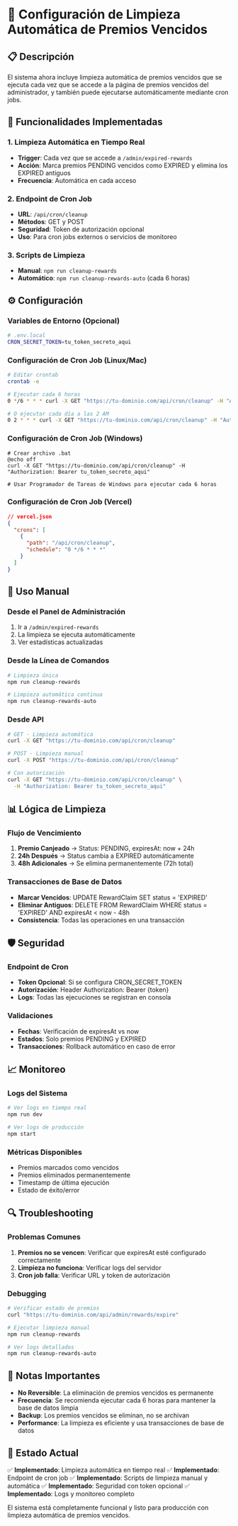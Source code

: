 # 🔄 Configuración de Limpieza Automática de Premios Vencidos

## 📋 Descripción

El sistema ahora incluye limpieza automática de premios vencidos que se ejecuta cada vez que se accede a la página de premios vencidos del administrador, y también puede ejecutarse automáticamente mediante cron jobs.

## 🚀 Funcionalidades Implementadas

### 1. Limpieza Automática en Tiempo Real
- **Trigger**: Cada vez que se accede a `/admin/expired-rewards`
- **Acción**: Marca premios PENDING vencidos como EXPIRED y elimina los EXPIRED antiguos
- **Frecuencia**: Automática en cada acceso

### 2. Endpoint de Cron Job
- **URL**: `/api/cron/cleanup`
- **Métodos**: GET y POST
- **Seguridad**: Token de autorización opcional
- **Uso**: Para cron jobs externos o servicios de monitoreo

### 3. Scripts de Limpieza
- **Manual**: `npm run cleanup-rewards`
- **Automático**: `npm run cleanup-rewards-auto` (cada 6 horas)

## ⚙️ Configuración

### Variables de Entorno (Opcional)
```bash
# .env.local
CRON_SECRET_TOKEN=tu_token_secreto_aqui
```

### Configuración de Cron Job (Linux/Mac)
```bash
# Editar crontab
crontab -e

# Ejecutar cada 6 horas
0 */6 * * * curl -X GET "https://tu-dominio.com/api/cron/cleanup" -H "Authorization: Bearer tu_token_secreto_aqui"

# O ejecutar cada día a las 2 AM
0 2 * * * curl -X GET "https://tu-dominio.com/api/cron/cleanup" -H "Authorization: Bearer tu_token_secreto_aqui"
```

### Configuración de Cron Job (Windows)
```batch
# Crear archivo .bat
@echo off
curl -X GET "https://tu-dominio.com/api/cron/cleanup" -H "Authorization: Bearer tu_token_secreto_aqui"

# Usar Programador de Tareas de Windows para ejecutar cada 6 horas
```

### Configuración de Cron Job (Vercel)
```json
// vercel.json
{
  "crons": [
    {
      "path": "/api/cron/cleanup",
      "schedule": "0 */6 * * *"
    }
  ]
}
```

## 🔧 Uso Manual

### Desde el Panel de Administración
1. Ir a `/admin/expired-rewards`
2. La limpieza se ejecuta automáticamente
3. Ver estadísticas actualizadas

### Desde la Línea de Comandos
```bash
# Limpieza única
npm run cleanup-rewards

# Limpieza automática continua
npm run cleanup-rewards-auto
```

### Desde API
```bash
# GET - Limpieza automática
curl -X GET "https://tu-dominio.com/api/cron/cleanup"

# POST - Limpieza manual
curl -X POST "https://tu-dominio.com/api/cron/cleanup"

# Con autorización
curl -X GET "https://tu-dominio.com/api/cron/cleanup" \
  -H "Authorization: Bearer tu_token_secreto_aqui"
```

## 📊 Lógica de Limpieza

### Flujo de Vencimiento
1. **Premio Canjeado** → Status: PENDING, expiresAt: now + 24h
2. **24h Después** → Status cambia a EXPIRED automáticamente
3. **48h Adicionales** → Se elimina permanentemente (72h total)

### Transacciones de Base de Datos
- **Marcar Vencidos**: UPDATE RewardClaim SET status = 'EXPIRED'
- **Eliminar Antiguos**: DELETE FROM RewardClaim WHERE status = 'EXPIRED' AND expiresAt < now - 48h
- **Consistencia**: Todas las operaciones en una transacción

## 🛡️ Seguridad

### Endpoint de Cron
- **Token Opcional**: Si se configura CRON_SECRET_TOKEN
- **Autorización**: Header Authorization: Bearer {token}
- **Logs**: Todas las ejecuciones se registran en consola

### Validaciones
- **Fechas**: Verificación de expiresAt vs now
- **Estados**: Solo premios PENDING y EXPIRED
- **Transacciones**: Rollback automático en caso de error

## 📈 Monitoreo

### Logs del Sistema
```bash
# Ver logs en tiempo real
npm run dev

# Ver logs de producción
npm start
```

### Métricas Disponibles
- Premios marcados como vencidos
- Premios eliminados permanentemente
- Timestamp de última ejecución
- Estado de éxito/error

## 🔍 Troubleshooting

### Problemas Comunes
1. **Premios no se vencen**: Verificar que expiresAt esté configurado correctamente
2. **Limpieza no funciona**: Verificar logs del servidor
3. **Cron job falla**: Verificar URL y token de autorización

### Debugging
```bash
# Verificar estado de premios
curl "https://tu-dominio.com/api/admin/rewards/expire"

# Ejecutar limpieza manual
npm run cleanup-rewards

# Ver logs detallados
npm run cleanup-rewards-auto
```

## 📝 Notas Importantes

- **No Reversible**: La eliminación de premios vencidos es permanente
- **Frecuencia**: Se recomienda ejecutar cada 6 horas para mantener la base de datos limpia
- **Backup**: Los premios vencidos se eliminan, no se archivan
- **Performance**: La limpieza es eficiente y usa transacciones de base de datos

## 🎯 Estado Actual

✅ **Implementado**: Limpieza automática en tiempo real
✅ **Implementado**: Endpoint de cron job
✅ **Implementado**: Scripts de limpieza manual y automática
✅ **Implementado**: Seguridad con token opcional
✅ **Implementado**: Logs y monitoreo completo

El sistema está completamente funcional y listo para producción con limpieza automática de premios vencidos.
